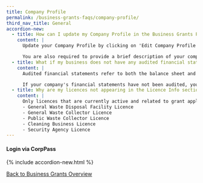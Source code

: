 ```yaml
---
title: Company Profile
permalink: /business-grants-faqs/company-profile/
third_nav_title: General
accordion-new:
  - title: How can I update my Company Profile in the Business Grants Portal?
    content: |
      Update your Company Profile by clicking on 'Edit Company Profile' on the dashboard. Click on 'Refresh ACRA Info' to auto-populate ACRA information. 

      You are also required to provide a brief description of your company and fill in your company's employment size and financial information, as well as any holding companies or subsidiaries' details.
  - title: What if my business does not have any audited financial statements?
    content: |
      Audited financial statements refer to both the balance sheet and the profit and loss statement.

      If your company's financial statements have not been audited, you can provide unaudited financial statements or management accounts.
  - title: Why are my licences not appearing in the Licence Info section of the Company Profile?
    content: |
      Only licences that are currently active and related to grant applications on the Business Grants Portal are displayed: 
      - General Waste Disposal Facility Licence 
      - General Waste Collector Licence 
      - Public Waste Collector Licence 
      - Cleaning Business Licence 
      - Security Agency Licence
---
```


#### Login via CorpPass

{% include accordion-new.html %}

[Back to Business Grants Overview](/business-grants/)

